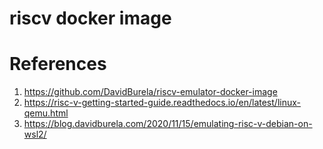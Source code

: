 # riscv docker image


# References
1. https://github.com/DavidBurela/riscv-emulator-docker-image
2. https://risc-v-getting-started-guide.readthedocs.io/en/latest/linux-qemu.html
3. https://blog.davidburela.com/2020/11/15/emulating-risc-v-debian-on-wsl2/